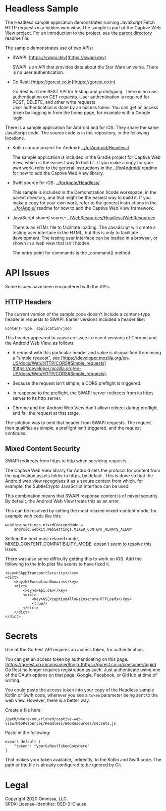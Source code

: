 # Headless Sample
The Headless sample application demonstrates running JavaScript Fetch HTTP
requests in a hidden web view. The sample is part of the Captive Web View
project. For an introduction to the project, see the [parent directory](/../)
readme file.

The sample demonstrates use of two APIs:

-   SWAPI: [https://swapi.dev](https://swapi.dev)

    SWAPI is an API that provides data about the Star Wars universe. There is no
    user authentication.

-   Go Rest: [https://gorest.co.in](https://gorest.co.in)

    Go Rest is a free REST API for testing and prototyping. There is no user
    authentication on GET requests. User authentication is required for POST,
    DELETE, and other write requests.  
    User authentication is done by an access token. You can get an access token
    by logging in from the home page, for example with a Google login.

There is a sample application for Android and for iOS. They share the same
JavaScript code. The source code is in this repository, in the following
locations.

-   Kotlin source project for Android: [../forAndroid/Headless/](../forAndroid/Headless/)

    The sample application is included in the Gradle project for Captive Web
    View, which is the easiest way to build it. If you make a copy for your own
    work, refer to the general instructions in the
    [../forAndroid/](../forAndroid/) readme for how to add the Captive Web View
    library.

-   Swift source for iOS: [../forApple/Headless/](../forApple/Headless/)

    This sample is included in the Demonstration Xcode workspace, in the parent
    directory, and that might be the easiest way to build it. If you make a copy
    for your own work, refer to the general instructions in the
    [../forApple/](../forApple/) readme for how to add the Captive Web View
    framework.

-   JavaScript shared source: [../WebResources/Headless/WebResources](../WebResources/Headless/WebResources/)

    There is an HTML file to facilitate loading. The JavaScript will create a
    testing user interface in the HTML, but this is only to facilitate
    development. The testing user interface can be loaded in a browser, or shown
    in a web view that isn't hidden.

    The entry point for commands is the _command() method.

# API Issues
Some issues have been encountered with the APIs.

## HTTP Headers
The current version of the sample code doesn't include a content-type header in
requests to SWAPI. Earlier versions included a header like:

    Content-Type: application/json

This header appeared to cause an issue in recent versions of Chrome and the
Android Web View, as follows.

-   A request with this particular header and value is disqualified from being a
    "simple request", see [https://developer.mozilla.org/en-US/docs/Web/HTTP/CORS#Simple_requests](https://developer.mozilla.org/en-US/docs/Web/HTTP/CORS#Simple_requests).

-   Because the request isn't simple, a CORS preflight is triggered.

-   In response to the preflight, the SWAPI server redirects from its https
    server to its http server.

-   Chrome and the Android Web View don't allow redirect during preflight and
    fail the request at that stage.

The solution was to omit that header from SWAPI requests. The request then
qualifies as simple, a preflight isn't triggered, and the request continues.

## Mixed Content Security
SWAPI redirects from https to http when servicing requests.

The Captive Web View library for Android sets the protocol for content from the
application assets folder to https, by default. This is done so that the Android
web view recognises it as a secure context from which, for example, the
SubtleCrypto JavaScript interface can be used.

This combination means that SWAPI response content is of mixed security. By
default, the Android Web View treats this as an error.

This can be resolved by setting the most relaxed mixed-content mode, for example
with code like this:

    webView.settings.mixedContentMode =
        android.webkit.WebSettings.MIXED_CONTENT_ALWAYS_ALLOW

Setting the next most relaxed mode, MIXED_CONTENT_COMPATIBILITY_MODE, doesn't
seem to resolve this issue.

There was also some difficulty getting this to work on iOS. Add the following to
the Info.plist file seems to have fixed it.

    <key>NSAppTransportSecurity</key>
    <dict>
        <key>NSExceptionDomains</key>
        <dict>
            <key>swapi.dev</key>
            <dict>
                <key>NSExceptionAllowsInsecureHTTPLoads</key>
                <true/>
            </dict>
        </dict>
    </dict>

# Secrets
Use of the Go Rest API requires an access token, for authentication.

You can get an access token by authenticating on this page:  
[https://gorest.co.in/consumer/login](https://gorest.co.in/consumer/login)  
Go Rest no longer requires registration as such. Just authenticate using one of
the OAuth options on that page; Google, Facebook, or GitHub at time of writing.

You could paste the access token into your copy of the Headless sample Kotlin or
Swift code, wherever you see a `token` parameter being sent to the web view.
However, there is a better way.

Create a file here:  

    /path/where/you/cloned/captive-web-view/WebResources/Headless/WebResources/secrets.js

Paste in the following:

    export default {
        "token": "yourGoRestTokenGoesHere"
    }

That makes your token available, indirectly, to the Kotlin and Swift code. The
path of the file is already configured to be ignored by Git.

Legal
=====
Copyright 2020 Omnissa, LLC.  
SPDX-License-Identifier: BSD-2-Clause
